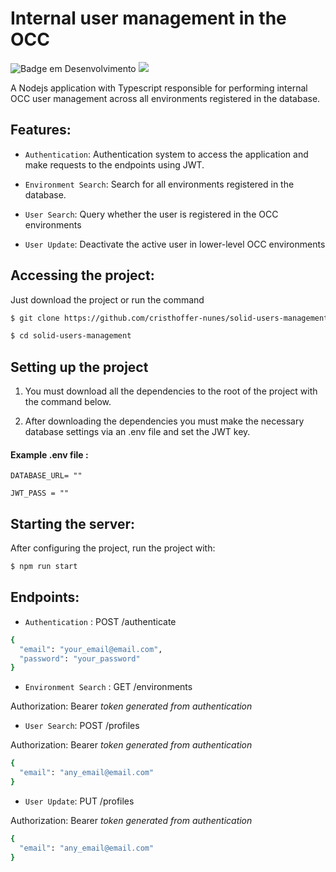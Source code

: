 # Internal user management in the OCC

![Badge em Desenvolvimento](http://img.shields.io/static/v1?label=STATUS&message=IN%20DEVELOPMENT&color=GREEN&style=for-the-badge)
![](https://img.shields.io/github/license/cristhoffer-nunes/solid-users-management?style=for-the-badge&color=GREEN)

A Nodejs application with Typescript responsible for performing internal OCC user management across all environments registered in the database.

## Features:

- `Authentication`: Authentication system to access the application and make requests to the endpoints using JWT.

- `Environment Search`: Search for all environments registered in the database.

- `User Search`: Query whether the user is registered in the OCC environments

- `User Update`: Deactivate the active user in lower-level OCC environments

## Accessing the project:

Just download the project or run the command

```bash
$ git clone https://github.com/cristhoffer-nunes/solid-users-management.git

$ cd solid-users-management
```

## Setting up the project

1.  You must download all the dependencies to the root of the project with the command below.

2.  After downloading the dependencies you must make the necessary database settings via an .env file and set the JWT key.

#### Example .env file :

```
DATABASE_URL= ""

JWT_PASS = ""
```

## Starting the server:

After configuring the project, run the project with:

```bash
$ npm run start
```

## Endpoints:

- `Authentication` : POST /authenticate

```bash
{
  "email": "your_email@email.com",
  "password": "your_password"
}
```

- `Environment Search` : GET /environments

Authorization: Bearer _token generated from authentication_

- `User Search`: POST /profiles

Authorization: Bearer _token generated from authentication_

```bash
{
  "email": "any_email@email.com"
}
```

- `User Update`: PUT /profiles

Authorization: Bearer _token generated from authentication_

```bash
{
  "email": "any_email@email.com"
}
```
